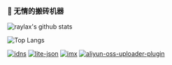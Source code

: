 ### 🚚 无情的搬砖机器
![raylax's github stats](https://github-readme-stats.vercel.app/api?username=raylax&count_private=true&show_icons=true&theme=default)

![Top Langs](https://github-readme-stats.vercel.app/api/top-langs/?username=raylax&layout=compact&hide=css,html&theme=default)

[![idns](https://github-readme-stats.vercel.app/api/pin/?username=raylax&repo=idns&theme=default)](https://github.com/raylax/idns)
[![lite-json](https://github-readme-stats.vercel.app/api/pin/?username=raylax&repo=lite-json&theme=default)](https://github.com/raylax/lite-json)
[![imx](https://github-readme-stats.vercel.app/api/pin/?username=raylax&repo=imx&theme=default)](https://github.com/raylax/imx)
[![aliyun-oss-uploader-plugin](https://github-readme-stats.vercel.app/api/pin/?username=jenkinsci&repo=aliyun-oss-uploader-plugin&theme=default)](https://github.com/jenkinsci/aliyun-oss-uploader-plugin)
